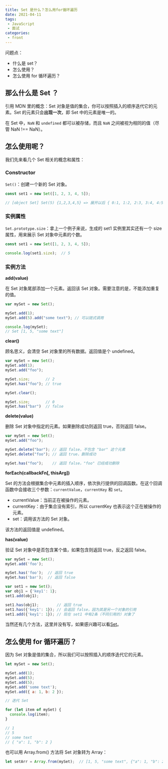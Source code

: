 ```yaml
---
title: Set 是什么？怎么用for循环遍历
date: 2021-04-11
tags:
 - JavaScript
 - 面试
categories:
 - front
---
```


问题点：
- 什么是 set？
- 怎么使用？
- 怎么使用 for 循环遍历？

## 那么什么是 Set ？

引用 MDN 里的概念：Set 对象是值的集合，你可以按照插入的顺序迭代它的元素。Set 的元素只会**出现一次**，即 Set 中的元素是唯一的。

在 Set 中，`NaN` 和 `undefined` 都可以被存储，而且 `NaN` 之间被视为相同的值（尽管 NaN !== NaN）。

## 怎么使用呢？

我们先来看几个 Set 相关的概念和属性：

### Constructor

`Set()`：创建一个新的 Set 对象。

```js
const set1 = new Set([1, 2, 3, 4, 5]);

// [object Set] Set(5) {1,2,3,4,5} => 展开以后 { 0:1, 1:2, 2:3, 3:4, 4:5 }
```

### 实例属性

`Set.prototype.size`：拿上一个例子来说，生成的 set1 实例里其实还有一个 size 属性，用来展示 Set 对象中元素的个数。

```js
const set1 = new Set([1, 2, 3, 4, 5]);

console.log(set1.size);  // 5
```

### 实例方法

**add(value)**

在 Set 对象尾部添加一个元素。返回该 Set 对象。需要注意的是，不能添加重复的值。

```js
var mySet = new Set();

mySet.add(1);
mySet.add(5).add("some text"); // 可以链式调用

console.log(mySet);
// Set [1, 5, "some text"]
```

**clear()**

顾名思义，会清空 Set 对象里的所有数据。返回值是个 undefined。

```js
var mySet = new Set();
mySet.add(1);
mySet.add("foo");

mySet.size;       // 2
mySet.has("foo"); // true

mySet.clear();

mySet.size;       // 0
mySet.has("bar")  // false
```

**delete(value)**

删除 Set 对象中指定的元素。如果删除成功则返回 true，否则返回 false。

```js
var mySet = new Set();
mySet.add("foo");

mySet.delete("bar"); // 返回 false，不包含 "bar" 这个元素
mySet.delete("foo"); // 返回 true，删除成功

mySet.has("foo");    // 返回 false，"foo" 已经成功删除
```

**forEach(callbackFn[, thisArg])**

Set 的方法会根据集合中元素的插入顺序，依次执行提供的回调函数。在这个回调函数中会接收三个参数：`currentValue`，`currentKey` 和 `set`。
- currentValue：当前正在被操作的元素。
- currentKey：由于集合没有索引，所以 currentKey 也表示这个正在被操作的元素。
- set：调用该方法的 Set 对象。

该方法的返回值是 undefined。

**has(value)**

验证 Set 对象中是否包含某个值，如果包含则返回 true，反之返回 false。

```js
var mySet = new Set();
mySet.add('foo');

mySet.has('foo');  // 返回 true
mySet.has('bar');  // 返回 false

var set1 = new Set();
var obj1 = {'key1': 1};
set1.add(obj1);

set1.has(obj1);        // 返回 true
set1.has({'key1': 1}); // 会返回 false，因为其是另一个对象的引用
set1.add({'key1': 1}); // 现在 set1 中有2条（不同引用的）对象了
```

当然还有几个方法，这里并没有写，如果感兴趣可以看[Set](https://developer.mozilla.org/zh-CN/docs/Web/JavaScript/Reference/Global_Objects/Set)。

## 怎么使用 for 循环遍历？

因为 Set 对象是值的集合，所以我们可以按照插入的顺序迭代它的元素。

```js
let mySet = new Set();

mySet.add(1);
mySet.add(5);
mySet.add(5);
mySet.add('some text');
mySet.add({ a: 1, b: 2 });

// 迭代 Set

for (let item of mySet) {
  console.log(item);
}

// 1
// 5
// some text
// { "a": 1, "b": 2 }
```

也可以用 Array.from() 方法将 Set 对象转为 Array：

```js
let setArr = Array.from(mySet);  // [1, 5, "some text", {"a": 1, "b": 2},]
```